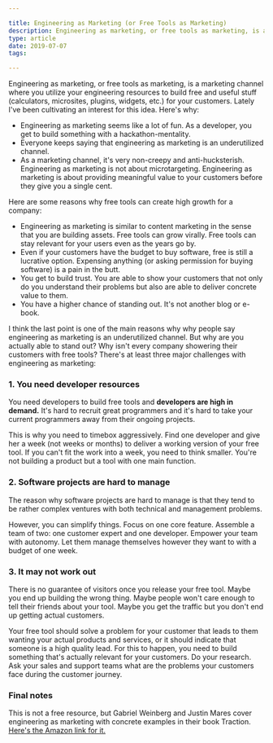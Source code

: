 ```yaml
---

title: Engineering as Marketing (or Free Tools as Marketing)
description: Engineering as marketing, or free tools as marketing, is about utilizing your engineering resources to build free and useful stuff for your customers. It's really cool. But also kinda hard.
type: article
date: 2019-07-07
tags:

---
```


Engineering as marketing, or free tools as marketing, is a marketing channel where you utilize your engineering resources to build free and useful stuff (calculators, microsites, plugins, widgets, etc.) for your customers. Lately I've been cultivating an interest for this idea. Here's why:

* Engineering as marketing seems like a lot of fun. As a developer, you get to build something with a hackathon-mentality.
* Everyone keeps saying that engineering as marketing is an underutilized channel.
* As a marketing channel, it's very non-creepy and anti-hucksterish. Engineering as marketing is not about microtargeting. Engineering as marketing is about providing meaningful value to your customers before they give you a single cent.

Here are some reasons why free tools can create high growth for a company:

* Engineering as marketing is similar to content marketing in the sense that you are building assets. Free tools can grow virally. Free tools can stay relevant for your users even as the years go by.
* Even if your customers have the budget to buy software, free is still a lucrative option. Expensing anything (or asking permission for buying software) is a pain in the butt.
* You get to build trust. You are able to show your customers that not only do you understand their problems but also are able to deliver concrete value to them.
* You have a higher chance of standing out. It's not another blog or e-book.

I think the last point is one of the main reasons why why people say engineering as marketing is an underutilized channel. But why are you actually able to stand out? Why isn't every company showering their customers with free tools? There's at least three major challenges with engineering as marketing:

### 1. You need developer resources

You need developers to build free tools and **developers are high in demand.** It's hard to recruit great programmers and it's hard to take your current programmers away from their ongoing projects.

This is why you need to timebox aggressively. Find one developer and give her a week (not weeks or months) to deliver a working version of your free tool. If you can't fit the work into a week, you need to think smaller. You're not building a product but a tool with one main function.

### 2. Software projects are hard to manage

The reason why software projects are hard to manage is that they tend to be rather complex ventures with both technical and management problems.

However, you can simplify things. Focus on one core feature. Assemble a team of two: one customer expert and one developer.  Empower your team with autonomy. Let them manage themselves however they want to with a budget of one week.

### 3. It may not work out

There is no guarantee of visitors once you release your free tool. Maybe you end up building the wrong thing. Maybe people won't care enough to tell their friends about your tool. Maybe you get the traffic but you don't end up getting actual customers.

Your free tool should solve a problem for your customer that leads to them wanting your actual products and services, or it should indicate that someone is a high quality lead. For this to happen, you need to build something that's actually relevant for your customers. Do your research. Ask your sales and support teams what are the problems your customers face during the customer journey.

### Final notes
This is not a free resource, but Gabriel Weinberg and Justin Mares cover engineering as marketing with concrete examples in their book Traction. [Here's the Amazon link for it.](https://www.amazon.com/Traction-Startup-Achieve-Explosive-Customer/dp/1591848369)
